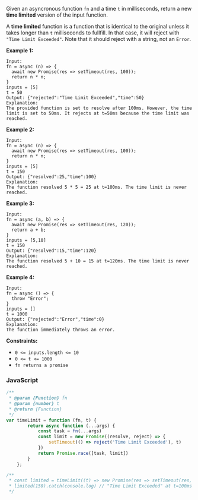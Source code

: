 Given an asyncronous function `fn` and a time  `t` in milliseconds, return a new **time limited** version of the input
function.

A **time limited** function is a function that is identical to the original unless it takes longer than `t` milliseconds
to fullfill. In that case, it will reject with `"Time Limit Exceeded"`. Note that it should reject with a string, not
an `Error`.

**Example 1:**

```
Input: 
fn = async (n) => { 
  await new Promise(res => setTimeout(res, 100)); 
  return n * n; 
}
inputs = [5]
t = 50
Output: {"rejected":"Time Limit Exceeded","time":50}
Explanation:
The provided function is set to resolve after 100ms. However, the time limit is set to 50ms. It rejects at t=50ms because the time limit was reached.
```

**Example 2:**

```
Input: 
fn = async (n) => { 
  await new Promise(res => setTimeout(res, 100)); 
  return n * n; 
}
inputs = [5]
t = 150
Output: {"resolved":25,"time":100}
Explanation:
The function resolved 5 * 5 = 25 at t=100ms. The time limit is never reached.
```

**Example 3:**

```
Input: 
fn = async (a, b) => { 
  await new Promise(res => setTimeout(res, 120)); 
  return a + b; 
}
inputs = [5,10]
t = 150
Output: {"resolved":15,"time":120}
Explanation:
The function resolved 5 + 10 = 15 at t=120ms. The time limit is never reached.
```

**Example 4:**

```
Input: 
fn = async () => { 
  throw "Error";
}
inputs = []
t = 1000
Output: {"rejected":"Error","time":0}
Explanation:
The function immediately throws an error.
```

**Constraints:**

- `0 <= inputs.length <= 10`
- `0 <= t <= 1000`
- `fn returns a promise`

### JavaScript

```javascript
/**
 * @param {Function} fn
 * @param {number} t
 * @return {Function}
 */
var timeLimit = function (fn, t) {
        return async function (...args) {
            const task = fn(...args)
            const limit = new Promise((resolve, reject) => {
                setTimeout(() => reject('Time Limit Exceeded'), t)
            })
            return Promise.race([task, limit])
        }
    };

/**
 * const limited = timeLimit((t) => new Promise(res => setTimeout(res, t)), 100);
 * limited(150).catch(console.log) // "Time Limit Exceeded" at t=100ms
 */
```